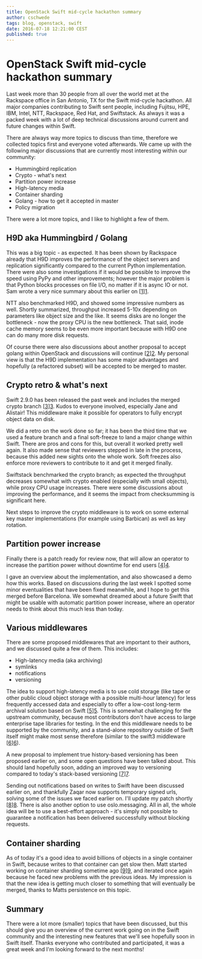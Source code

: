 ```yaml
---
title: OpenStack Swift mid-cycle hackathon summary
author: cschwede
tags: blog, openstack, swift
date: 2016-07-18 12:21:00 CEST
published: true
---
```


# OpenStack Swift mid-cycle hackathon summary

Last week more than 30 people from all over the world met at the Rackspace
office in San Antonio, TX for the Swift mid-cycle hackathon. All major companies
contributing to Swift sent people, including Fujitsu, HPE, IBM, Intel, NTT,
Rackspace, Red Hat, and Swiftstack. As always it was a packed week with a lot
of deep technical discussions around current and future changes within Swift.

There are always way more topics to discuss than time, therefore we collected
topics first and everyone voted afterwards. We came up with the following major
discussions that are currently most interesting within our community:

- Hummingbird replication
- Crypto - what's next
- Partition power increase
- High-latency media
- Container sharding
- Golang - how to get it accepted in master
- Policy migration

There were a lot more topics, and I like to highlight a few of them.

## H9D aka Hummingbird / Golang

This was a big topic - as expected. It has been shown by Rackspace already that
H9D improves the performance of the object servers and replication
significantly compared to the current Python implementation. There were also
some investigations if it would be possible to improve the speed using PyPy and
other improvements; however the major problem is that Python blocks processes
on file I/O, no matter if it is async IO or not. Sam wrote a very nice summary
about this earlier on [[1]][1].

NTT also benchmarked H9D, and showed some impressive numbers as well. Shortly
summarized, throughput increased 5-10x depending on parameters like object size
and the like. It seems disks are no longer the bottleneck - now the proxy CPU is
the new bottleneck. That said, inode cache memory seems to be even more
important because with H9D one can do many more disk requests.

Of course there were also discussions about another proposal to accept golang
within OpenStack and discussions will continue [[2]][2]. My personal view is that
the H9D implementation has some major advantages and hopefully (a refactored
subset) will be accepted to be merged to master.

## Crypto retro & what's next

Swift 2.9.0 has been released the past week and includes the merged crypto
branch [[3]][3]. Kudos to everyone involved, especially Jane and Alistair! This
middleware make it possible for operators to fully encrypt object data on
disk.

We did a retro on the work done so far; it has been the third time that we used
a feature branch and a final soft-freeze to land a major change within Swift.
There are pros and cons for this, but overall it worked pretty well again.  It
also made sense that reviewers stepped in late in the process, because this
added new sights onto the whole work. Soft freezes also enforce more reviewers
to contribute to it and get it merged finally.

Swiftstack benchmarked the crypto branch; as expected the throughput decreases
somewhat with crypto enabled (especially with small objects), while proxy CPU
usage increases.  There were some discussions about improving the performance,
and it seems the impact from checksumming is significant here.

Next steps to improve the crypto middleware is to work on some external key
master implementations (for example using Barbican) as well as key rotation.

## Partition power increase

Finally there is a patch ready for review now, that will allow an operator to
increase the partition power without downtime for end users [[4]][4].

I gave an overview about the implementation, and also showcased a demo how this
works. Based on discussions during the last week I spotted some minor
eventualities that have been fixed meanwhile, and I hope to get this merged
before Barcelona. We somewhat dreamed about a future Swift that might be usable
with automatic partition power increase, where an operator needs to think about
this much less than today.

## Various middlewares

There are some proposed middlewares that are important to their authors, and we
discussed quite a few of them. This includes:

- High-latency media (aka archiving)
- symlinks
- notifications
- versioning

The idea to support high-latency media is to use cold storage (like tape or
other public cloud object storage with a possible multi-hour latency) for less
frequently accessed data and especially to offer a low-cost long-term archival
solution based on Swift [[5]][5]. This is somewhat challenging for the upstream
community, because most contributors don't have access to large enterprise tape
libraries for testing. In the end this middleware needs to be supported by the
community, and a stand-alone repository outside of Swift itself might make most
sense therefore (similar to the swift3 middleware [[6]][6]).

A new proposal to implement true history-based versioning has been proposed
earlier on, and some open questions have been talked about. This should land
hopefully soon, adding an improved way to versioning compared to today's
stack-based versioning [[7]][7].

Sending out notifications based on writes to Swift have been discussed earlier
on, and thankfully Zaqar now supports temporary signed urls, solving some of
the issues we faced earlier on. I'll update my patch shortly [[8]][8]. There is
also another option to use oslo.messaging. All in all, the whole idea will be
to use a best-effort approach - it's simply not possible to guarantee a
notification has been delivered successfully without blocking requests.


## Container sharding

As of today it's a good idea to avoid billions of objects in a single container
in Swift, because writes to that container can get slow then. Matt started
working on container sharding sometime ago [[9]][9], and iterated once again because
he faced new problems with the previous ideas. My impression is that the new
idea is getting much closer to something that will eventually be merged, thanks
to Matts persistence on this topic.

## Summary

There were a lot more (smaller) topics that have been discussed, but this
should give you an overview of the current work going on in the Swift
community and the interesting new features that we'll see hopefully soon in
Swift itself. Thanks everyone who contributed and participated, it was a great
week and I'm looking forward to the next months!

[1]: http://lists.openstack.org/pipermail/openstack-dev/2016-May/094549.html
[2]: https://review.openstack.org/#/c/339175/
[3]: http://lists.openstack.org/pipermail/openstack-announce/2016-July/001339.html
[4]: https://review.openstack.org/#/c/337297/
[5]: https://wiki.openstack.org/wiki/Swift/HighLatencyMedia
[6]: https://github.com/openstack/swift3
[7]: https://review.openstack.org/#/c/214922/
[8]: https://review.openstack.org/#/c/196755/
[9]: https://github.com/matthewoliver/swift/tree/sharding_snip
